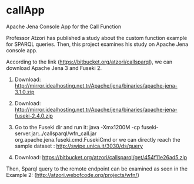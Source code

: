 # callApp
Apache Jena Console App for the Call Function

Professor Atzori has published a study about the custom function example for SPARQL queries. Then, this project examines his study
on Apache Jena console app.

According to the link (https://bitbucket.org/atzori/callsparql), we can download Apache Jena 3 and Fuseki 2.

1. Download: http://mirror.idealhosting.net.tr/Apache/jena/binaries/apache-jena-3.1.0.zip
2. Download: http://mirror.idealhosting.net.tr/Apache/jena/binaries/apache-jena-fuseki-2.4.0.zip
3. Go to the Fuseki dir and run it: 
java -Xmx1200M -cp fuseki-server.jar:../callsparql/wfn_call.jar org.apache.jena.fuseki.cmd.FusekiCmd
or we can directly reach the sample dataset : http://swipe.unica.it/3030/ds/query

4. Download: https://bitbucket.org/atzori/callsparql/get/454f11e26ad5.zip

Then, Sparql query to the remote endpoint can be examined as seen in the Example 2: (http://atzori.webofcode.org/projects/wfn/)
